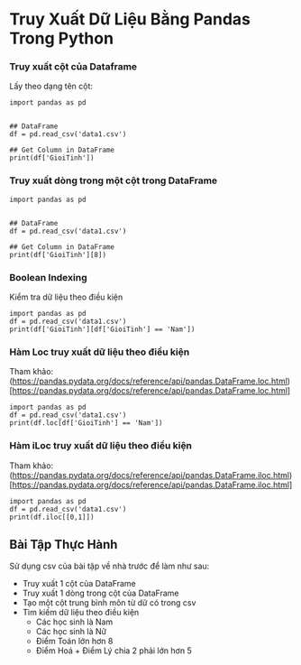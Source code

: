 # Truy Xuất Dữ Liệu Bằng Pandas Trong Python


### Truy xuất cột của Dataframe

Lấy theo dạng tên cột:

```
import pandas as pd


## DataFrame
df = pd.read_csv('data1.csv')

## Get Column in DataFrame
print(df['GioiTinh'])
```

### Truy xuất dòng trong một cột trong DataFrame

```
import pandas as pd


## DataFrame
df = pd.read_csv('data1.csv')

## Get Column in DataFrame
print(df['GioiTinh'][8])
```

### Boolean Indexing
Kiểm tra dữ liệu theo điều kiện

```
import pandas as pd
df = pd.read_csv('data1.csv')
print(df['GioiTinh'][df['GioiTinh'] == 'Nam'])
```

### Hàm Loc truy xuất dữ liệu theo điều kiện

Tham khảo: (https://pandas.pydata.org/docs/reference/api/pandas.DataFrame.loc.html)[https://pandas.pydata.org/docs/reference/api/pandas.DataFrame.loc.html]

```
import pandas as pd
df = pd.read_csv('data1.csv')
print(df.loc[df['GioiTinh'] == 'Nam'])
```

### Hàm iLoc truy xuất dữ liệu theo điều kiện

Tham khảo: (https://pandas.pydata.org/docs/reference/api/pandas.DataFrame.iloc.html)[https://pandas.pydata.org/docs/reference/api/pandas.DataFrame.iloc.html]

```
import pandas as pd
df = pd.read_csv('data1.csv')
print(df.iloc[[0,1]])
```

## Bài Tập Thực Hành
Sử dụng csv của bài tập về nhà trước để làm như sau:
+ Truy xuất 1 cột của DataFrame
+ Truy xuất 1 dòng trong cột của DataFrame
+ Tạo một cột trung bình môn từ dữ có trong csv
+ Tìm kiếm dữ liệu theo điều kiện
    + Các học sinh là Nam
    + Các học sinh là Nữ
    + Điểm Toán lớn hơn 8
    + Điểm Hoá + Điểm Lý chia 2 phải lớn hơn 5